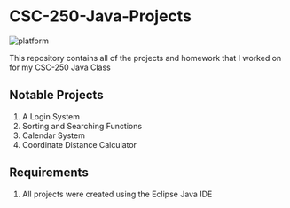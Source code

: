 # CSC-250-Java-Projects

![platform](https://img.shields.io/badge/platform-Java-brightgreen.svg)

This repository contains all of the projects and homework that I worked on for my CSC-250 Java Class

## Notable Projects

1. A Login System
2. Sorting and Searching Functions
3. Calendar System
4. Coordinate Distance Calculator

## Requirements

1. All projects were created using the Eclipse Java IDE
